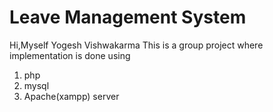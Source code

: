 # Leave Management System

Hi,Myself Yogesh Vishwakarma
This is a group project where implementation is done using 
1.  php
2.  mysql
3.  Apache(xampp) server 
